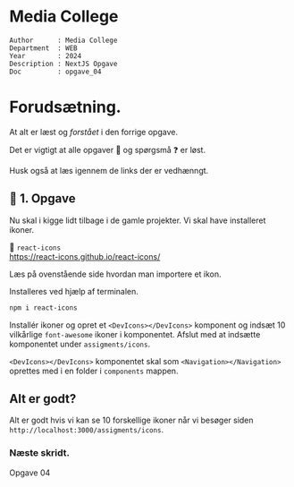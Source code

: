 # Media College

```
Author      : Media College
Department  : WEB 
Year        : 2024 
Description : NextJS Opgave
Doc         : opgave_04
```

# Forudsætning.

At alt er læst og *forstået* i den forrige opgave.

Det er vigtigt at alle opgaver :dart: og spørgsmå :question: er løst.

Husk også at læs igennem de links der er vedhænngt.

## :dart: 1. Opgave

Nu skal i kigge lidt tilbage i de gamle projekter. Vi skal have installeret ikoner.

:link: `react-icons`             
https://react-icons.github.io/react-icons/

Læs på ovenstående side hvordan man importere et ikon.

Installeres ved hjælp af terminalen.
```bash
npm i react-icons
```

Installér ikoner og opret et `<DevIcons></DevIcons>` komponent og indsæt 10 vilkårlige  `font-awesome` ikoner i komponentet.
Afslut med at indsætte komponentet under `assigments/icons`.

`<DevIcons></DevIcons>` komponentet skal som `<Navigation></Navigation>` oprettes med i en folder i `components` mappen.

## Alt er godt?

Alt er godt hvis vi kan se 10 forskellige ikoner når vi besøger siden `http://localhost:3000/assigments/icons`.

### Næste skridt.

Opgave 04
